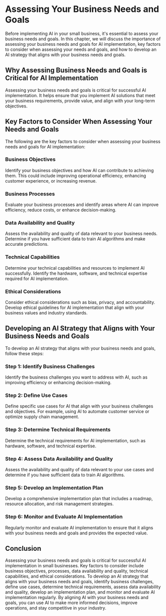 Assessing Your Business Needs and Goals
=================================================================================================

Before implementing AI in your small business, it's essential to assess your business needs and goals. In this chapter, we will discuss the importance of assessing your business needs and goals for AI implementation, key factors to consider when assessing your needs and goals, and how to develop an AI strategy that aligns with your business needs and goals.

Why Assessing Business Needs and Goals is Critical for AI Implementation
------------------------------------------------------------------------

Assessing your business needs and goals is critical for successful AI implementation. It helps ensure that you implement AI solutions that meet your business requirements, provide value, and align with your long-term objectives.

Key Factors to Consider When Assessing Your Needs and Goals
-----------------------------------------------------------

The following are the key factors to consider when assessing your business needs and goals for AI implementation:

### Business Objectives

Identify your business objectives and how AI can contribute to achieving them. This could include improving operational efficiency, enhancing customer experience, or increasing revenue.

### Business Processes

Evaluate your business processes and identify areas where AI can improve efficiency, reduce costs, or enhance decision-making.

### Data Availability and Quality

Assess the availability and quality of data relevant to your business needs. Determine if you have sufficient data to train AI algorithms and make accurate predictions.

### Technical Capabilities

Determine your technical capabilities and resources to implement AI successfully. Identify the hardware, software, and technical expertise required for AI implementation.

### Ethical Considerations

Consider ethical considerations such as bias, privacy, and accountability. Develop ethical guidelines for AI implementation that align with your business values and industry standards.

Developing an AI Strategy that Aligns with Your Business Needs and Goals
------------------------------------------------------------------------

To develop an AI strategy that aligns with your business needs and goals, follow these steps:

### Step 1: Identify Business Challenges

Identify the business challenges you want to address with AI, such as improving efficiency or enhancing decision-making.

### Step 2: Define Use Cases

Define specific use cases for AI that align with your business challenges and objectives. For example, using AI to automate customer service or optimize supply chain management.

### Step 3: Determine Technical Requirements

Determine the technical requirements for AI implementation, such as hardware, software, and technical expertise.

### Step 4: Assess Data Availability and Quality

Assess the availability and quality of data relevant to your use cases and determine if you have sufficient data to train AI algorithms.

### Step 5: Develop an Implementation Plan

Develop a comprehensive implementation plan that includes a roadmap, resource allocation, and risk management strategies.

### Step 6: Monitor and Evaluate AI Implementation

Regularly monitor and evaluate AI implementation to ensure that it aligns with your business needs and goals and provides the expected value.

Conclusion
----------

Assessing your business needs and goals is critical for successful AI implementation in small businesses. Key factors to consider include business objectives, processes, data availability and quality, technical capabilities, and ethical considerations. To develop an AI strategy that aligns with your business needs and goals, identify business challenges, define use cases, determine technical requirements, assess data availability and quality, develop an implementation plan, and monitor and evaluate AI implementation regularly. By aligning AI with your business needs and goals, you can use AI to make more informed decisions, improve operations, and stay competitive in your industry.
